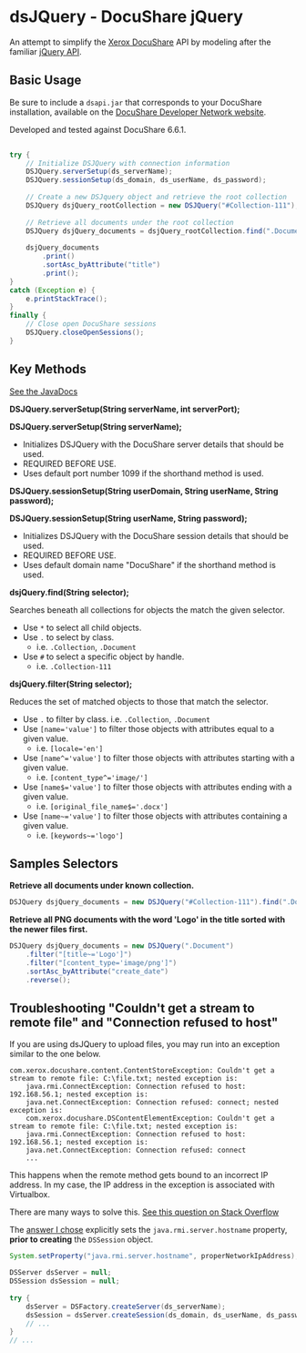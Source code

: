 # dsJQuery - DocuShare jQuery

An attempt to simplify the [Xerox DocuShare](https://www.docushare.com/) API by modeling after the familiar 
[jQuery API](http://api.jquery.com/).

## Basic Usage

Be sure to include a `dsapi.jar` that corresponds to your DocuShare installation,
available on the [DocuShare Developer Network website](https://docushare.xerox.com/dsdn/).

Developed and tested against DocuShare 6.6.1.

```java
	
try {
    // Initialize DSJQuery with connection information
    DSJQuery.serverSetup(ds_serverName);
    DSJQuery.sessionSetup(ds_domain, ds_userName, ds_password);
    
    // Create a new DSJquery object and retrieve the root collection
    DSJQuery dsjQuery_rootCollection = new DSJQuery("#Collection-111");
    
    // Retrieve all documents under the root collection
    DSJQuery dsjQuery_documents = dsjQuery_rootCollection.find(".Document");
    
    dsjQuery_documents
        .print()
        .sortAsc_byAttribute("title")
        .print();	
}
catch (Exception e) {
    e.printStackTrace();
}
finally {
    // Close open DocuShare sessions
    DSJQuery.closeOpenSessions();
}
```

## Key Methods

[See the JavaDocs](https://cityssm.github.io/dsJQuery/)

**DSJQuery.serverSetup(String serverName, int serverPort);**

**DSJQuery.serverSetup(String serverName);**

- Initializes DSJQuery with the DocuShare server details that should be used.
- REQUIRED BEFORE USE.
- Uses default port number 1099 if the shorthand method is used.


**DSJQuery.sessionSetup(String userDomain, String userName, String password);**

**DSJQuery.sessionSetup(String userName, String password);**

- Initializes DSJQuery with the DocuShare session details that should be used.
- REQUIRED BEFORE USE.
- Uses default domain name "DocuShare" if the shorthand method is used.


**dsjQuery.find(String selector);**

Searches beneath all collections for objects the match the given selector.

- Use `*` to select all child objects.
- Use `.` to select by class.
  - i.e. `.Collection`, `.Document`
- Use `#` to select a specific object by handle.
  - i.e. `.Collection-111`


**dsjQuery.filter(String selector);**

Reduces the set of matched objects to those that match the selector.

- Use `.` to filter by class.  i.e. `.Collection`, `.Document`
- Use `[name='value']` to filter those objects with attributes equal to a given value.
  - i.e. `[locale='en']`
- Use `[name^='value']` to filter those objects with attributes starting with a given value.
  - i.e. `[content_type^='image/']`
- Use `[name$='value']` to filter those objects with attributes ending with a given value.
  - i.e. `[original_file_name$='.docx']`
- Use `[name~='value']` to filter those objects with attributes containing a given value.
  - i.e. `[keywords~='logo']`

## Samples Selectors

**Retrieve all documents under known collection.**

```java
DSJQuery dsjQuery_documents = new DSJQuery("#Collection-111").find(".Document");
```
    
**Retrieve all PNG documents with the word 'Logo' in the title sorted with the newer files first.**

```java
DSJQuery dsjQuery_documents = new DSJQuery(".Document")
    .filter("[title~='Logo']")
    .filter("[content_type='image/png']")
    .sortAsc_byAttribute("create_date")
    .reverse();
```

## Troubleshooting "Couldn't get a stream to remote file" and "Connection refused to host"

If you are using dsJQuery to upload files, you may run into an exception similar to the one below.

```
com.xerox.docushare.content.ContentStoreException: Couldn't get a stream to remote file: C:\file.txt; nested exception is: 
	java.rmi.ConnectException: Connection refused to host: 192.168.56.1; nested exception is: 
	java.net.ConnectException: Connection refused: connect; nested exception is: 
	com.xerox.docushare.DSContentElementException: Couldn't get a stream to remote file: C:\file.txt; nested exception is: 
	java.rmi.ConnectException: Connection refused to host: 192.168.56.1; nested exception is: 
	java.net.ConnectException: Connection refused: connect
	...
```

This happens when the remote method gets bound to an incorrect IP address.
In my case, the IP address in the exception is associated with Virtualbox.

There are many ways to solve this.
[See this question on Stack Overflow](https://stackoverflow.com/q/15685686)

The [answer I chose](https://stackoverflow.com/a/28800991) explicitly sets the `java.rmi.server.hostname` property,
**prior to creating** the `DSSession` object.

```java
System.setProperty("java.rmi.server.hostname", properNetworkIpAddress);

DSServer dsServer = null;
DSSession dsSession = null;
	
try {
    dsServer = DSFactory.createServer(ds_serverName);
    dsSession = dsServer.createSession(ds_domain, ds_userName, ds_password);
    // ...
}
// ...
```